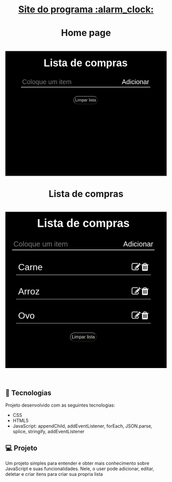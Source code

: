 <h1 align="center">
  <a href="https://samucatezu.github.io/groceryBud/">Site do programa :alarm_clock: </a>
</h1>

<h1 align="center" ">
  Home page
</h1>

<h1 align="center" style="display: grid;">
  <img alt="jsclock" title="jsclock" src="./.github/First.png" />
</h1>

<h1 align="center" ">
  Lista de compras
</h1>

<h1 style="display: flex" align="center">
  <img alt="jsclock" title="jsclock" src="./.github/buylist.png"  " />
</h1>

<br/>

## 🚀 Tecnologias
Projeto desenvolvido com as seguintes tecnologias:

- CSS
- HTML5
- JavaScript: appendChild, addEventListener, forEach, JSON.parse, splice, stringify, addEventListener


## 💻 Projeto

Um projeto simples para entender e obter mais conhecimento sobre JavaScript e suas funcionalidades. Nele, o user pode adicionar, editar, deletar e criar itens para criar sua propria lista
